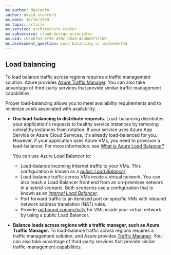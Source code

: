 ```yaml
---
ms.author: dastanfo
author: david-stanford
ms.date: 10/16/2019
ms.topic: article
ms.service: architecture-center
ms.subservice: cloud-design-principles
ms.uid: cb5b6fb3-ef56-490c-b8a9-42d66b71f1b9
ms.assessment_question: Load balancing is implemented
---
```

## Load balancing

To load balance traffic across regions requires a traffic management solution. Azure provides [Azure Traffic Manager](https://azure.microsoft.com/services/traffic-manager). You can also take advantage of third-party services that provide similar traffic management capabilities.

Proper load-balancing allows you to meet availability requirements and to minimize costs associated with availability.

- **Use load-balancing to distribute requests.** Load-balancing distributes your application's requests to healthy service instances by removing unhealthy instances from rotation. If your service uses Azure App Service or Azure Cloud Services, it's already load-balanced for you. However, if your application uses Azure VMs, you need to provision a load-balancer. For more information, see [What is Azure Load Balancer?](/azure/load-balancer/load-balancer-overview/)

  You can use Azure Load Balancer to:

  - Load-balance incoming Internet traffic to your VMs. This configuration is known as a [*public Load Balancer*](/azure/load-balancer/load-balancer-overview#publicloadbalancer).
  - Load-balance traffic across VMs inside a virtual network. You can also reach a Load Balancer front end from an on-premises network in a hybrid scenario. Both scenarios use a configuration that is known as an [*internal Load Balancer*](/azure/load-balancer/load-balancer-overview#internalloadbalancer).
  - Port forward traffic to an itemized port on specific VMs with inbound network address translation (NAT) rules.
  - Provide [outbound connectivity](/azure/load-balancer/load-balancer-outbound-connections) for VMs inside your virtual network by using a public Load Balancer.

- **Balance loads across regions with a traffic manager, such as Azure Traffic Manager.** To load-balance traffic across regions requires a traffic management solution, and Azure provides [Traffic Manager](https://azure.microsoft.com/services/traffic-manager/). You can also take advantage of third-party services that provide similar traffic-management capabilities.
